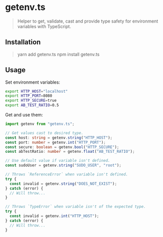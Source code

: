 # getenv.ts

> Helper to get, validate, cast and provide type safety for environment
> variables with TypeScript.

## Installation

> yarn add getenv.ts
> npm install getenv.ts

## Usage

Set environment variables:

```sh
export HTTP_HOST="localhost"
export HTTP_PORT=8080
export HTTP_SECURE=true
export AB_TEST_RATIO=0.5
```

Get and use them:

```ts
import getenv from "getenv.ts";

// Get values cast to desired type.
const host: string = getenv.string("HTTP_HOST");
const port: number = getenv.int("HTTP_PORT");
const secure: boolean = getenv.bool("HTTP_SECURE");
const abTestRatio: number = getenv.float("AB_TEST_RATIO");

// Use default value if variable isn't defined.
const sudoUser = getenv.string("SUDO_USER", "root");

// Throws `ReferenceError` when variable isn't defined.
try {
  const invalid = getenv.string("DOES_NOT_EXIST");
} catch (error) {
  // Will throw...
}

// Throws `TypeError` when variable isn't of the expected type.
try {
  const invalid = getenv.int("HTTP_HOST");
} catch (error) {
  // Will throw...
}
```

[getenv]: https://github.com/ctavan/node-getenv
